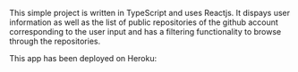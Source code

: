 This simple project is written in TypeScript and uses Reactjs. It dispays user information as well as the list of public repositories of the github account corresponding to the user input and has a filtering functionality to browse through the repositories.

This app has been deployed on Heroku: <a href="https://thegithub-lookup.herokuapp.com/" target="_blank" alt="Github Lookup"></a>
